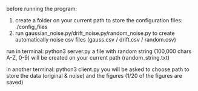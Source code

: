 before running the program:
1. create a folder on your current path to store the configuration files: ./config_files
2. run gaussian_noise.py/drift_noise.py/random_noise.py to create automatically noise csv files (gauss.csv / drift.csv / random.csv)

run in terminal:
python3 server.py 
a file with random string (100,000 chars A-Z, 0-9) will be created on your current path (random_string.txt)

in another terminal: 
python3 client.py 
you will be asked to choose path to store the data (original & noise) and the figures (1/20 of the figures are saved)

